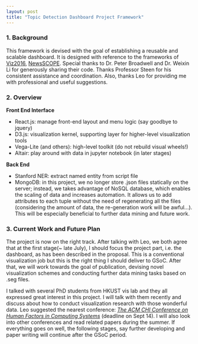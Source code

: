```yaml
---
layout: post
title: "Topic Detection Dashboard Project Framework"
---
```


### 1. Background

This framework is devised with the goal of establishing a reusable and scalable dashboard. It is designed with reference to the frameworks of [Viz2016](http://128.97.229.75), [NewsSCOPE](http://newsscape.library.ucla.edu/~broadwell/newsscope/). Special thanks to Dr. Peter Broadwell and Dr. Weixin Li for generously sharing their code. Thanks Professor Steen for his consistent assistance and coordination. Also, thanks Leo for providing me with professional and useful suggestions.

### 2. Overview

**Front End Interface**

- React.js: manage front-end layout and menu logic (say goodbye to jquery)
- D3.js: visualization kernel, supporting layer for higher-level visualization tools
- Vega-Lite (and others): high-level toolkit (do not rebuild visual wheels!)
- Altair: play around with data in jupyter notebook (in later stages)

**Back End**

- Stanford NER: extract named entity from script file
- MongoDB: in this project, we no longer store .json files statically on the server; instead, we takes advantage of NoSQL database, which enables the scaling of data and increases automation. It allows us to add attributes to each tuple without the need of regenerating all the files (considering the amount of data, the re-generation work will be awful...). This will be especially beneficial to further data mining and future work.

### 3. Current Work and Future Plan

The project is now on the right track. After talking with Leo, we both agree that at the first stage(~ late July), I should focus the project part, i.e. the dashboard, as has been described in the proposal. This is a conventional visualization job but this is the right thing I should deliver to GSoC. After that, we will work towards the goal of publication, devising novel visualization schemes and conducting further data mining tasks based on .seg files. 

I talked with several PhD students from HKUST vis lab and they all expressed great interest in this project. I will talk with them recently and discuss about how to conduct visualization research with those wonderful data. Leo suggested the nearest conference:  [*The ACM CHI Conference on Human Factors in Computing Systems*]() (deadline on Sept 14). I will also look into other conferences and read related papers during the summer. If everything goes on well, the following stages, say further developing and paper writing will continue after the GSoC period. 

